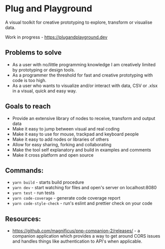 # Plug and Playground
A visual toolkit for creative prototyping to explore, transform or visualise data.

Work in progress - https://plugandplayground.dev

## Problems to solve
- As a user with no/little programming knowledge I am creatively limited by prototyping or design tools.
- As a programmer the threshold for fast and creative prototyping with code is too high.
- As a user who wants to visualize and/or interact with data, CSV or .xlsx in a visual, quick and easy way.

## Goals to reach
- Provide an extensive library of nodes to receive, transform and output data
- Make it easy to jump between visual and real coding
- Make it easy to use for mouse, trackpad and keyboard people
- Make it easy to add nodes or libraries of others
- Allow for easy sharing, forking and collaborating
- Make the tool self explanatory and build in examples and comments
- Make it cross platform and open source

## Commands:

- `yarn build` - starts build procedure
- `yarn dev` - start watching for files and open's server on localhost:8080
- `yarn test` - run tests
- `yarn code-coverage` - generate code coverage report
- `yarn code-style-check` - run's eslint and prettier check on your code

## Resources:

- https://github.com/magnificus/pnp-companion-2/releases/ - a companion application which provides a way to get around CORS issues and handles things like authentication to API's when applicable.
